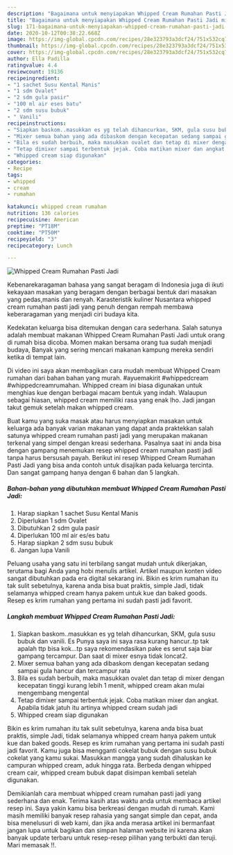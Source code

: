 ```yaml
---
description: "Bagaimana untuk menyiapakan Whipped Cream Rumahan Pasti Jadi minggu ini"
title: "Bagaimana untuk menyiapakan Whipped Cream Rumahan Pasti Jadi minggu ini"
slug: 171-bagaimana-untuk-menyiapakan-whipped-cream-rumahan-pasti-jadi-minggu-ini
date: 2020-10-12T00:38:22.668Z
image: https://img-global.cpcdn.com/recipes/28e323793a3dcf24/751x532cq70/whipped-cream-rumahan-pasti-jadi-foto-resep-utama.jpg
thumbnail: https://img-global.cpcdn.com/recipes/28e323793a3dcf24/751x532cq70/whipped-cream-rumahan-pasti-jadi-foto-resep-utama.jpg
cover: https://img-global.cpcdn.com/recipes/28e323793a3dcf24/751x532cq70/whipped-cream-rumahan-pasti-jadi-foto-resep-utama.jpg
author: Ella Padilla
ratingvalue: 4.4
reviewcount: 19136
recipeingredient:
- "1 sachet Susu Kental Manis"
- "1 sdm Ovalet"
- "2 sdm gula pasir"
- "100 ml air eses batu"
- "2 sdm susu bubuk"
- " Vanili"
recipeinstructions:
- "Siapkan baskom..masukkan es yg telah dihancurkan, SKM, gula susu bubuk dan vanili. Es Punya saya ini saya rasa kurang hancur..tp tak apalah ttp bisa kok...tp saya rekomendasikan pake es serut saja biar gampang tercampur. Dan saat di mixer esnya tidak loncat2."
- "Mixer semua bahan yang ada dibaskom dengan kecepatan sedang sampai gula hancur dan tercampur rata"
- "Bila es sudah berbuih, maka masukkan ovalet dan tetap di mixer dengan kecepatan tinggi kurang lebih 1 menit, whipped cream akan mulai mengembang mengental"
- "Tetap dimixer sampai terbentuk jejak. Coba matikan mixer dan angkat. Apabila tidak jatuh itu artinya whipped cream sudah jadi"
- "Whipped cream siap digunakan"
categories:
- Recipe
tags:
- whipped
- cream
- rumahan

katakunci: whipped cream rumahan 
nutrition: 136 calories
recipecuisine: American
preptime: "PT18M"
cooktime: "PT50M"
recipeyield: "3"
recipecategory: Lunch

---
```



![Whipped Cream Rumahan Pasti Jadi](https://img-global.cpcdn.com/recipes/28e323793a3dcf24/751x532cq70/whipped-cream-rumahan-pasti-jadi-foto-resep-utama.jpg)

Kebenarekaragaman bahasa yang sangat beragam di Indonesia juga di ikuti kekayaan masakan yang beragam dengan berbagai bentuk dari masakan yang pedas,manis dan renyah. Karasteristik kuliner Nusantara whipped cream rumahan pasti jadi yang penuh dengan rempah membawa keberaragaman yang menjadi ciri budaya kita.


Kedekatan keluarga bisa ditemukan dengan cara sederhana. Salah satunya adalah membuat makanan Whipped Cream Rumahan Pasti Jadi untuk orang di rumah bisa dicoba. Momen makan bersama orang tua sudah menjadi budaya, Banyak yang sering mencari makanan kampung mereka sendiri ketika di tempat lain.

Di video ini saya akan membagikan cara mudah membuat Whipped Cream rumahan dari bahan bahan yang murah. #ayuemakirit #whippedcream #whippedcreamrumahan. Whipped cream ini biasa digunakan untuk menghias kue dengan berbagai macam bentuk yang indah. Walaupun sebagai hiasan, whipped cream memiliki rasa yang enak lho. Jadi jangan takut gemuk setelah makan whipped cream.

Buat kamu yang suka masak atau harus menyiapkan masakan untuk keluarga ada banyak varian makanan yang dapat anda praktekkan salah satunya whipped cream rumahan pasti jadi yang merupakan makanan terkenal yang simpel dengan kreasi sederhana. Pasalnya saat ini anda bisa dengan gampang menemukan resep whipped cream rumahan pasti jadi tanpa harus bersusah payah.
Berikut ini resep Whipped Cream Rumahan Pasti Jadi yang bisa anda contoh untuk disajikan pada keluarga tercinta. Dan sangat gampang hanya dengan 6 bahan dan 5 langkah.


<!--inarticleads1-->

##### Bahan-bahan yang dibutuhkan membuat Whipped Cream Rumahan Pasti Jadi:

1. Harap siapkan 1 sachet Susu Kental Manis
1. Diperlukan 1 sdm Ovalet
1. Dibutuhkan 2 sdm gula pasir
1. Diperlukan 100 ml air es/es batu
1. Harap siapkan 2 sdm susu bubuk
1. Jangan lupa  Vanili


Peluang usaha yang satu ini terbilang sangat mudah untuk dikerjakan, terutama bagi Anda yang hobi menulis artikel. Artikel maupun konten video sangat dibutuhkan pada era digital sekarang ini. Bikin es krim rumahan itu tak sulit sebetulnya, karena anda bisa buat praktis, simple Jadi, tidak selamanya whipped cream hanya pakem untuk kue dan baked goods. Resep es krim rumahan yang pertama ini sudah pasti jadi favorit. 

<!--inarticleads2-->

##### Langkah membuat  Whipped Cream Rumahan Pasti Jadi:

1. Siapkan baskom..masukkan es yg telah dihancurkan, SKM, gula susu bubuk dan vanili. Es Punya saya ini saya rasa kurang hancur..tp tak apalah ttp bisa kok...tp saya rekomendasikan pake es serut saja biar gampang tercampur. Dan saat di mixer esnya tidak loncat2.
1. Mixer semua bahan yang ada dibaskom dengan kecepatan sedang sampai gula hancur dan tercampur rata
1. Bila es sudah berbuih, maka masukkan ovalet dan tetap di mixer dengan kecepatan tinggi kurang lebih 1 menit, whipped cream akan mulai mengembang mengental
1. Tetap dimixer sampai terbentuk jejak. Coba matikan mixer dan angkat. Apabila tidak jatuh itu artinya whipped cream sudah jadi
1. Whipped cream siap digunakan


Bikin es krim rumahan itu tak sulit sebetulnya, karena anda bisa buat praktis, simple Jadi, tidak selamanya whipped cream hanya pakem untuk kue dan baked goods. Resep es krim rumahan yang pertama ini sudah pasti jadi favorit. Kamu juga bisa mengganti cokelat bubuk dengan susu bubuk cokelat yang kamu sukai. Masukkan mangga yang sudah dihaluskan ke campuran whipped cream, aduk hingga rata. Berbeda dengan whipped cream cair, whipped cream bubuk dapat disimpan kembali setelah digunakan. 

Demikianlah cara membuat whipped cream rumahan pasti jadi yang sederhana dan enak. Terima kasih atas waktu anda untuk membaca artikel resep ini. Saya yakin kamu bisa berkreasi dengan mudah di rumah. Kami masih memiliki banyak resep rahasia yang sangat simple dan cepat, anda bisa menelusuri di web kami, dan jika anda merasa artikel ini bermanfaat jangan lupa untuk bagikan dan simpan halaman website ini karena akan banyak update terbaru untuk resep-resep pilihan yang terbukti dan teruji. Mari memasak !!. 
